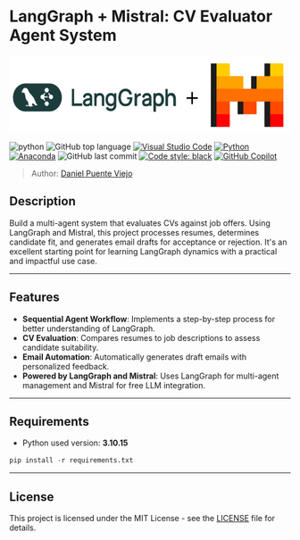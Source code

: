 # LangGraph + Mistral: CV Evaluator Agent System

<img title="Logo" alt="Alt text" src="/imgs/logo.png">

![python](https://img.shields.io/badge/Python-v3.10.15-blueviolet)
![GitHub top language](https://img.shields.io/github/languages/top/DanielPuentee/LangGraph-Mistral-CV-Evaluator)
[![Visual Studio Code](https://custom-icon-badges.demolab.com/badge/Visual%20Studio%20Code-0078d7.svg?logo=vsc&logoColor=white)](#)
[![Python](https://img.shields.io/badge/Python-3776AB?logo=python&logoColor=fff)](#)
[![Anaconda](https://img.shields.io/badge/Anaconda-44A833?logo=anaconda&logoColor=fff)](#)
![GitHub last commit](https://img.shields.io/github/last-commit/DanielPuentee/LangGraph-Mistral-CV-Evaluator)
[![Code style: black](https://img.shields.io/badge/code%20style-black-000000.svg)](https://github.com/psf/black)
[![GitHub Copilot](https://img.shields.io/badge/GitHub%20Copilot-000?logo=githubcopilot&logoColor=fff)](#)

> Author: [Daniel Puente Viejo](https://www.linkedin.com/in/danielpuenteviejo/)

## Description
Build a multi-agent system that evaluates CVs against job offers. Using LangGraph and Mistral, this project processes resumes, determines candidate fit, and generates email drafts for acceptance or rejection. It's an excellent starting point for learning LangGraph dynamics with a practical and impactful use case.

---

## Features
- **Sequential Agent Workflow**: Implements a step-by-step process for better understanding of LangGraph.
- **CV Evaluation**: Compares resumes to job descriptions to assess candidate suitability.
- **Email Automation**: Automatically generates draft emails with personalized feedback.
- **Powered by LangGraph and Mistral**: Uses LangGraph for multi-agent management and Mistral for free LLM integration.

---

## Requirements
- Python used version: **3.10.15**

```python
pip install -r requirements.txt
```

---

## License
This project is licensed under the MIT License - see the [LICENSE](LICENSE) file for details.

